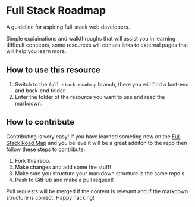 # Full Stack Roadmap
A guideline for aspiring full-stack web developers. 

Simple explainations and walkthroughs that will assist you in learning difficult concepts, some resources will contain links to external pages that will help you learn more.

## How to use this resource
1. Switch to the `full-stack-roadmap` branch, there you will find a font-end and back-end folder. 
2. Enter the folder of the resource you want to use and read the markdown.

## How to contribute
Contributing is very easy! If you have learned someting new on the <a href="">Full Stack Road Map</a> and you believe it will be a great additon to the repo then follow these steps to contribute:

1. Fork this repo.
2. Make changes and add some fire stuff!
3. Make sure you structure your markdown structure is the same repo's.
4. Push to GitHub and make a pull request!

Pull requests will be merged if the content is relevant and if the markdown structure is correct. Happy hacking!
